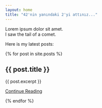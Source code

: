 ```yaml
---
layout: home
title: "42'nin yanındaki 2'yi attınız..."
---
```


Lorem ipsum dolor sit amet. \
I saw the tail of a comet.

Here is my latest posts: 
<div class="blog-post-list">
  {% for post in site.posts %}
    <section class="blog-excerpt">
      <h1>{{ post.title }}</h1>
      {{ post.excerpt }}
      <p class="continue-reading"><a href="{{ post.url }}">Continue Reading</a></p>
    </section>
  {% endfor %}
</div>
